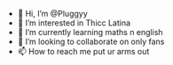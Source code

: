 - 👋 Hi, I’m @Pluggyy
- 👀 I’m interested in Thicc Latina
- 🌱 I’m currently learning maths n english
- 💞️ I’m looking to collaborate on only fans
- 📫 How to reach me put ur arms out

<!---
Pluggyy/Pluggyy is a ✨ special ✨ repository because its `README.md` (this file) appears on your GitHub profile.
You can click the Preview link to take a look at your changes.
--->
